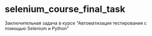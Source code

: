 # selenium_course_final_task
Заключительная задача в курсе "Автоматизация тестирования с помощью Selenium и Python"
